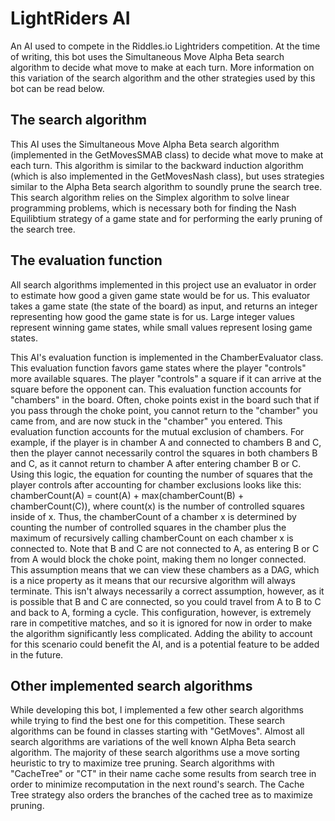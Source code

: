 # LightRiders AI

An AI used to compete in the Riddles.io Lightriders competition. At the time of writing, this bot uses the Simultaneous Move Alpha Beta search algorithm to decide what move to make at each turn. More information on this variation of the search algorithm and the other strategies used by this bot can be read below.

## The search algorithm

This AI uses the Simultaneous Move Alpha Beta search algorithm (implemented in the GetMovesSMAB class) to decide what move to make at each turn. This algorithm is similar to the backward induction algorithm (which is also implemented in the GetMovesNash class), but uses strategies similar to the Alpha Beta search algorithm to soundly prune the search tree. This search algorithm relies on the Simplex algorithm to solve linear programming problems, which is necessary both for finding the Nash Equilibtium strategy of a game state and for performing the early pruning of the search tree.

## The evaluation function

All search algorithms implemented in this project use an evaluator in order to estimate how good a given game state would be for us. This evaluator takes a game state (the state of the board) as input, and returns an integer representing how good the game state is for us. Large integer values represent winning game states, while small values represent losing game states.

This AI's evaluation function is implemented in the ChamberEvaluator class. This evaluation function favors game states where the player "controls" more available squares. The player "controls" a square if it can arrive at the square before the opponent can. This evaluation function accounts for "chambers" in the board. Often, choke points exist in the board such that if you pass through the choke point, you cannot return to the "chamber" you came from, and are now stuck in the "chamber" you entered. This evaluation function accounts for the mutual exclusion of chambers. For example, if the player is in chamber A and connected to chambers B and C, then the player cannot necessarily control the squares in both chambers B and C, as it cannot return to chamber A after entering chamber B or C. Using this logic, the equation for counting the number of squares that the player controls after accounting for chamber exclusions looks like this: chamberCount(A) = count(A) + max(chamberCount(B) + chamberCount(C)), where count(x) is the number of controlled squares inside of x. Thus, the chamberCount of a chamber x is determined by counting the number of controlled squares in the chamber plus the maximum of recursively calling chamberCount on each chamber x is connected to. Note that B and C are not connected to A, as entering B or C from A would block the choke point, making them no longer connected. This assumption means that we can view these chambers as a DAG, which is a nice property as it means that our recursive algorithm will always terminate. This isn't always necessarily a correct assumption, however, as it is possible that B and C are connected, so you could travel from A to B to C and back to A, forming a cycle. This configuration, however, is extremely rare in competitive matches, and so it is ignored for now in order to make the algorithm significantly less complicated. Adding the ability to account for this scenario could benefit the AI, and is a potential feature to be added in the future.

## Other implemented search algorithms

While developing this bot, I implemented a few other search algorithms while trying to find the best one for this competition. These search algorithms can be found in classes starting with "GetMoves". Almost all search algorithms are variations of the well known Alpha Beta search algorithm. The majority of these search algorithms use a move sorting heuristic to try to maximize tree pruning. Search algorithms with "CacheTree" or "CT" in their name cache some results from search tree in order to minimize recomputation in the next round's search. The Cache Tree strategy also orders the branches of the cached tree as to maximize pruning.